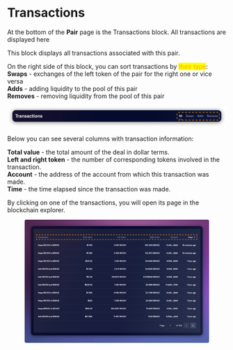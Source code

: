 # Transactions

At the bottom of the **Pair** page is the Transactions block. All transactions are displayed here

This block displays all transactions associated with this pair.

On the right side of this block, you can sort transactions by <mark style="color:orange;">their type</mark>:\
**Swaps** - exchanges of the left token of the pair for the right one or vice versa\
**Adds** - adding liquidity to the pool of this pair\
**Removes** - removing liquidity from the pool of this pair

![](<../../../../.gitbook/assets/image (12).png>)

Below you can see several columns with transaction information:

**Total value** - the total amount of the deal in dollar terms.\
**Left and right token** - the number of corresponding tokens involved in the transaction.\
**Account** - the address of the account from which this transaction was made.\
**Time** - the time elapsed since the transaction was made.

By clicking on one of the transactions, you will open its page in the blockchain explorer.

<figure><img src="../../../../.gitbook/assets/image (295).png" alt=""><figcaption></figcaption></figure>
